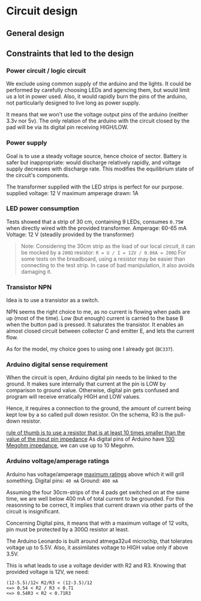# Circuit design

## General design

## Constraints that led to the design

### Power circuit / logic circuit

We exclude using common supply of the arduino and the lights. 
It could be performed by carefully choosing LEDs and agencing them, but would limit us a lot in power used. 
Also, it would rapidly burn the pins of the arduino, not particularly designed to live long as power supply.

It means that we won't use the voltage output pins of the arduino (neither 3.3v nor 5v).
The only relation of the arduino with the circuit closed by the pad will be via its digital pin receiving HIGH/LOW.

### Power supply

Goal is to use a steady voltage source, hence choice of sector. 
Battery is safer but inappropriate: would discharge relatively rapidly, and voltage supply decreases with discharge rate.
This modifies the equilibrium state of the circuit's components.

The transformer supplied with the LED strips is perfect for our purpose. 
supplied voltage: 12 V
maximum amperage drawn: 1A

### LED power consumption

Tests showed that a strip of 30 cm, containing 9 LEDs, consumes `0.75W` when directly wired with the provided transformer.
Amperage: 60-65 mA
Voltage: 12 V (steadily provided by the transformer)

> Note: Considering the 30cm strip as the load of our local circuit, it can be mocked by a `200Ω` resistor:
> `R = U / I = 12V / 0.06A = 200Ω`
> For some tests on the breadboard, using a resistor may be easier than connecting to the test strip.
> In case of bad manipulation, it also avoids damaging it.

### Transistor NPN
Idea is to use a transistor as a switch. 

NPN seems the right choice to me, as no current is flowing when pads are up (most of the time).
Low (but enough) current is carried to the base B when the button pad is pressed. It saturates the transistor.
It enables an almost closed circuit between collector C and emitter E, and lets the current flow.

As for the model, my choice goes to using one I already got (`BC337`).

### Arduino digital sense requirement

When the circuit is open, Arduino digital pin needs to be linked to the ground. It makes sure internally that current
at the pin is LOW by comparison to ground value. Otherwise, digital pin gets confused and program will receive erratically HIGH and LOW values.

Hence, it requires a connection to the ground, the amount of current being kept low by a so called pull down resistor.
On the schema, R3 is the pull-down resistor.

[rule of thumb is to use a resistor that is at least 10 times smaller than the value of the input pin impedance](http://www.resistorguide.com/pull-up-resistor_pull-down-resistor/)
As digital pins of Arduino have [100 Megohm impedance](https://www.arduino.cc/reference/en/language/variables/constants/constants/#_pins_configured_as_input), we can use up to 10 Megohm.

### Arduino voltage/amperage ratings

Arduino has voltage/amperage [maximum ratings](https://playground.arduino.cc/Main/ArduinoPinCurrentLimitations/) above which it will grill something.
Digital pins: `40 mA`
Ground: `400 mA`

Assuming the four 30cm-strips of the 4 pads get switched on at the same time, we are well below 400 mA of total current to be grounded.
For this reasonning to be correct, It implies that current drawn via other parts of the circuit is insignificant.

Concerning Digital pins, it means that with a maximum voltage of 12 volts, pin must be protected by a 300Ω resistor at least.

The Arduino Leonardo is built around atmega32u4 microchip, that tolerates voltage up to 5.5V.
Also, it assimilates voltage to HIGH value only if above 3.5V.

This is what leads to use a voltage devider with R2 and R3. Knowing that provided voltage is 12V, we need:
```
(12-5.5)/12< R2/R3 < (12-3.5)/12
<=> 0.54 < R2 / R3 < 0.71
<=> 0.54R3 < R2 < 0.71R3
```










